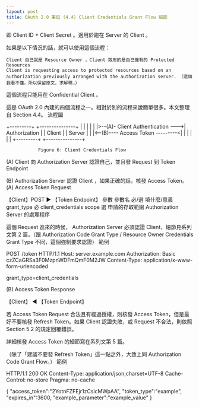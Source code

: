 ```yaml
---
layout: post
title: OAuth 2.0 筆記 (4.4) Client Credentials Grant Flow 細節 
---
```


即 Client ID + Client Secret 。適用於跑在 Server 的 Client 。

如果是以下情況的話，就可以使用這個流程：

    Client 自己就是 Resource Owner ，Client 取用的是自己擁有的 Protected Resources
    Client is requesting access to protected resources based on an authorization previously arranged with the authorization server. （這個我看不懂，所以保留原文，求解釋…）

這個流程只能用在 Confidential Client 。

這是 OAuth 2.0 內建的四個流程之一。相對於別的流程來說簡單很多。本文整理自 Section 4.4。
流程圖

+---------+                                  +---------------+
|         |                                  |               |
|         |>--(A)- Client Authentication --->| Authorization |
| Client  |                                  |     Server    |
|         |<--(B)---- Access Token ---------<|               |
|         |                                  |               |
+---------+                                  +---------------+

                Figure 6: Client Credentials Flow

(A) Client 向 Authorization Server 認證自己，並且發 Request 到 Token Endpoint

(B) Authorization Server 認證 Client ，如果正確的話，核發 Access Token。
(A) Access Token Request

【Client】POST ▶ 【Token Endpoint】
參數
參數名 	必/選 	填什麼/意義
grant_type 	必 	client_credentials
scope 	選 	申請的存取範圍
Authorization Server 的處理程序

這個 Request 進來的時候， Authorization Server 必須認證 Client，細節見系列文第 2 篇。（跟 Authorization Code Grant Type / Resource Owner Credentials Grant Type 不同，這個強制要求認證）
範例

POST /token HTTP/1.1
Host: server.example.com
Authorization: Basic czZCaGRSa3F0MzpnWDFmQmF0M2JW
Content-Type: application/x-www-form-urlencoded

grant_type=client_credentials

(B) Access Token Response

【Client】 ◀ 【Token Endpoint】

若 Access Token Request 合法且有經過授權，則核發 Access Token，但是最好不要核發 Refresh Token。如果 Client 認證失敗，或 Request 不合法，則依照 Section 5.2 的規定回覆錯誤。

詳細核發 Access Token 的細節寫在系列文第 5 篇。

（除了「建議不要發 Refresh Token」這一點之外，大致上同 Authorization Code Grant Flow。）
範例

HTTP/1.1 200 OK
Content-Type: application/json;charset=UTF-8
Cache-Control: no-store
Pragma: no-cache

{
  "access_token":"2YotnFZFEjr1zCsicMWpAA",
  "token_type":"example",
  "expires_in":3600,
  "example_parameter":"example_value"
}


